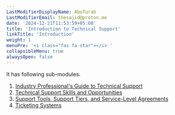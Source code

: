 ```yaml
---
LastModifierDisplayName: AbuTurab
LastModifierEmail: thesajid@proton.me
date: '2024-12-21T11:53:59+05:00'
title: 'Introduction to Technical Support'
linkTitle: 'Introduction'
weight: 1
menuPre: '<i class="fas fa-star"></i> '
collapsibleMenu: true
alwaysOpen: false
---
```


It has following sub-modules.

1. [Industry Professional's Guide to Technical Support](/it-and-sysadmin/ibm-it-support/introduction-to-technical-support/industry-professionals-guide-to-technical-support)
2. [Technical Support Skills and Opportunities](/it-and-sysadmin/ibm-it-support/introduction-to-technical-support/technical-support-skills-and-opportunities)
3. [Support Tools, Support Tiers, and Service-Level Agreements](/it-and-sysadmin/ibm-it-support/introduction-to-technical-support/support-tools-support-tiers-and-service-level-agreements)
4. [Ticketing Systems](/it-and-sysadmin/ibm-it-support/introduction-to-technical-support/ticketing-systems)
